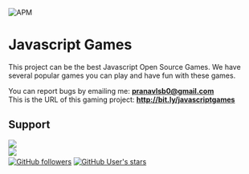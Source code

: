 ![APM](https://img.shields.io/apm/l/vim-mode)
# Javascript Games

This project can be the best Javascript Open Source Games.
We have several popular games you can play and have fun with these games.

You can report bugs by emailing me: **pranavlsb0@gmail.com**<br>
This is the URL of this gaming project: **http://bit.ly/javascriptgames**

## Support

<a href="https://www.buymeacoffee.com/pranav.bhattad"><img src="https://bit.ly/3wxQ1p9"></a><br>
<a href="https://instagram.com/pranavlbhattad"><img src="https://svgshare.com/i/YKM.svg"><a><br>
[![GitHub followers](https://img.shields.io/github/followers/pranavbhattad?label=pranavbhattad&logo=github&style=social)](https://github.com/pranavbhattad)
[![GitHub User's stars](https://img.shields.io/github/stars/pranavbhattad/Javascript-Games?style=social)](https://github.com/pranavbhattad/Javascript-Games)